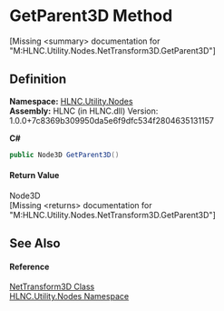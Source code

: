 # GetParent3D Method


\[Missing &lt;summary&gt; documentation for "M:HLNC.Utility.Nodes.NetTransform3D.GetParent3D"\]



## Definition
**Namespace:** <a href="N_HLNC_Utility_Nodes">HLNC.Utility.Nodes</a>  
**Assembly:** HLNC (in HLNC.dll) Version: 1.0.0+7c8369b309950da5e6f9dfc534f2804635131157

**C#**
``` C#
public Node3D GetParent3D()
```



#### Return Value
Node3D  
\[Missing &lt;returns&gt; documentation for "M:HLNC.Utility.Nodes.NetTransform3D.GetParent3D"\]

## See Also


#### Reference
<a href="T_HLNC_Utility_Nodes_NetTransform3D">NetTransform3D Class</a>  
<a href="N_HLNC_Utility_Nodes">HLNC.Utility.Nodes Namespace</a>  
